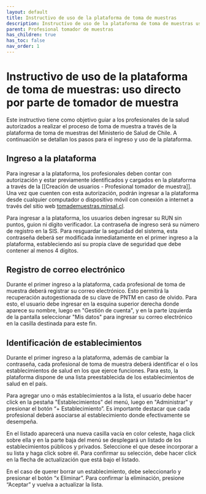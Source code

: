 ```yaml
---
layout: default
title: Instructivo de uso de la plataforma de toma de muestras
description: Instructivo de uso de la plataforma de toma de muestras uso directo por parte de tomador de muestra
parent: Profesional tomador de muestras
has_children: true
has_toc: false
nav_order: 1
---
```

# Instructivo de uso de la plataforma de toma de muestras: uso directo por parte de tomador de muestra

Este instructivo tiene como objetivo guiar a los profesionales de la salud autorizados a realizar el proceso de toma de muestra a través de la plataforma de toma de muestras del Ministerio de Salud de Chile. A continuación se detallan los pasos para el ingreso y uso de la plataforma.

## Ingreso a la plataforma

Para ingresar a la plataforma, los profesionales deben contar con autorización y estar previamente identificados y cargados en la plataforma a través de la [[Creación de usuarios - Profesional tomador de muestra]]. Una vez que cuenten con esta autorización, podrán ingresar a la plataforma desde cualquier computador o dispositivo móvil con conexión a internet a través del sitio web [tomademuestras.minsal.cl](https://tomademuestras.minsal.cl/).

Para ingresar a la plataforma, los usuarios deben ingresar su RUN sin puntos, guion ni dígito verificador. La contraseña de ingreso será su número de registro en la SIS. Para resguardar la seguridad del sistema, esta contraseña deberá ser modificada inmediatamente en el primer ingreso a la plataforma, estableciendo así su propia clave de seguridad que debe contener al menos 4 dígitos.

## Registro de correo electrónico

Durante el primer ingreso a la plataforma, cada profesional de toma de muestra deberá registrar su correo electrónico. Esto permitirá la recuperación autogestionada de su clave de PNTM en caso de olvido. Para esto, el usuario debe ingresar en la esquina superior derecha donde aparece su nombre, luego en "Gestión de cuenta", y en la parte izquierda de la pantalla seleccionar "Mis datos" para ingresar su correo electrónico en la casilla destinada para este fin.

## Identificación de establecimientos

Durante el primer ingreso a la plataforma, además de cambiar la contraseña, cada profesional de toma de muestra deberá identificar el o los establecimientos de salud en los que ejerce funciones. Para esto, la plataforma dispone de una lista preestablecida de los establecimientos de salud en el país.

Para agregar uno o más establecimientos a la lista, el usuario debe hacer click en la pestaña "Establecimientos" del menú, luego en "Administrar" y presionar el botón “+ Establecimiento”. Es importante destacar que cada profesional deberá asociarse al establecimiento donde efectivamente se desempeña.

En el listado aparecerá una nueva casilla vacía en color celeste, haga click sobre ella y en la parte baja del menú se desplegará un listado de los establecimientos públicos y privados. Seleccione el que desee incorporar a su lista y haga click sobre él. Para confirmar su selección, debe hacer click en la flecha de actualización que está bajo el listado.

En el caso de querer borrar un establecimiento, debe seleccionarlo y presionar el botón “x Eliminar”. Para confirmar la eliminación, presione “Aceptar” y vuelva a actualizar la lista.
